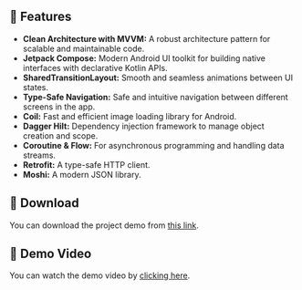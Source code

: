 ## 🚀 Features

- **Clean Architecture with MVVM:** A robust architecture pattern for scalable and maintainable code.
- **Jetpack Compose:** Modern Android UI toolkit for building native interfaces with declarative Kotlin APIs.
- **SharedTransitionLayout:** Smooth and seamless animations between UI states.
- **Type-Safe Navigation:** Safe and intuitive navigation between different screens in the app.
- **Coil:** Fast and efficient image loading library for Android.
- **Dagger Hilt:** Dependency injection framework to manage object creation and scope.
- **Coroutine & Flow:** For asynchronous programming and handling data streams.
- **Retrofit:** A type-safe HTTP client.
- **Moshi:** A modern JSON library.

## 📂 Download

You can download the project demo from [this link](https://drive.google.com/file/d/14jH5JmfCYuuSEjq2d_GeWxA1q_gydZZY/view?usp=drive_link).
## 🎥 Demo Video

You can watch the demo video by [clicking here](https://drive.google.com/file/d/1mDKAF76EOEGDpXOdtyEziN-UAcnlMY-2/view?usp=sharing).
